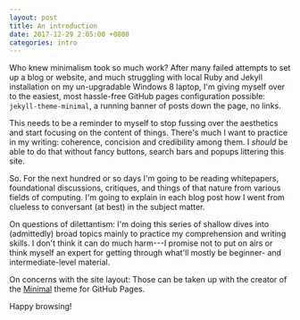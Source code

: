 ```yaml
---
layout: post
title: An introduction
date: 2017-12-29 2:05:00 +0800
categories: intro
---
```


Who knew minimalism took so much work? After many failed attempts to set up a blog or website, and much struggling with local Ruby and Jekyll installation on my un-upgradable Windows 8 laptop, I'm giving myself over to the easiest, most hassle-free GitHub pages configuration possible: `jekyll-theme-minimal`, a running banner of posts down the page, no links.

This needs to be a reminder to myself to stop fussing over the aesthetics and start focusing on the content of things. There's much I want to practice in my writing: coherence, concision and credibility among them. I *should* be able to do that without fancy buttons, search bars and popups littering this site.

So. For the next hundred or so days I'm going to be reading whitepapers, foundational discussions, critiques, and things of that nature from various fields of computing. I'm going to explain in each blog post how I went from clueless to conversant (at best) in the subject matter.

On questions of dilettantism: I'm doing this series of shallow dives into (admittedly) broad topics mainly to practice my comprehension and writing skills. I don't think it can do much harm---I promise not to put on airs or think myself an expert for getting through what'll mostly be beginner- and intermediate-level material.

On concerns with the site layout: Those can be taken up with the creator of the [Minimal](https://github.com/pages-themes/minimal) theme for GitHub Pages.

Happy browsing!